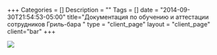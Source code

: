 +++
Categories = []
Description = ""
Tags = []
date = "2014-09-30T21:54:53-05:00"
title="Документация по обучению и аттестации сотрудников Гриль-бара "
type = "client_page"
layout = "client_page"
client="bar"
+++

<a href="/client/bar/how-to-learn/"> <img src='https://eda.yandex/images/places/663d/1387779-663df4b128cc8837c0b836b69e17c182-1125x700.jpeg'/></a>
